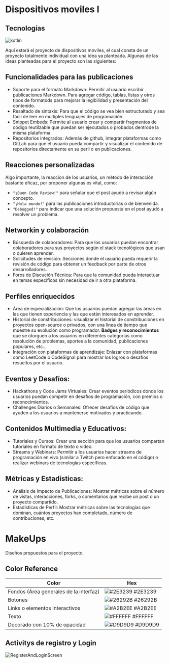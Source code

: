 
# Dispositivos moviles I
## Tecnologías
![kotlin](https://img.shields.io/badge/kotlin-7F52FF.svg?style=for-the-badge&logo=kotlin&logoColor=white)

Aquí estará el proyecto de dispositivos moviles, el cual consta de un proyecto totalmente individual con una idea ya planteada.
Algunas de las ideas planteadas para el proyecto son las siguientes:
## Funcionalidades para las publicaciones
- Soporte para el formato Markdown: Permitir al usuario escribir publicaciones Markdown. Para agregar código, tablas, listas y otros tipos de formatods para mejorar la legibilidad y presentación del contenido.
- Resaltado de sintaxis: Para que el código se vea bien estructurado y sea fácil de leer en multiples lenguajes de programación. 
- Snippet Embeds: Permite al usuario crear y compartir fragmentos de código reutilzable que puedan ser ejecutados o probados dentrode la misma plataforma. 
- Repositorios integrados: Además de github, integrar plataformas como GitLab para que el usuario pueda compartir y visualizar el contenido de repositorios directamente en su peril o en publicaciones. 

## Reacciones personalizadas
Algo importante, la reaccion de los usuarios, un método de interacción bastante eficaz, por proponer algunas es vital, como: 
- ```"¡Buen Code Review!"``` para señalar que el post ayudó a revisar algún concepto. 
- ```"¡Hola mundo!"``` para las publicaciones introductorias o de bienvenida. 
- ```"Debugged!"``` para indicar que una solución propuesta en el post ayudó a resolver un problema.

## Networkin y colaboración 
- Búsqueda de colaboradores: Para que los usuarios puedan encontrar colaboradores para sus proyectos según el stack tecnológicos que usan o quieren aprender.
- Solicitudes de revisión: Secciones donde el usuario pueda requerir la revisión de código para obtener un feedback por parte de otros desarrolladores. 
- Foros de Discución Técnica: Para que la comunidad pueda interactuar en temas especificos sin necesidad de ir a otra plataforma.

## Perfiles enriquecidos
- Área de especialización: Que los usuarios puedan agregar las áreas en las que tienen experiencia y las que están interesados en aprender.
- Historial de constribuciones: visualizar el historial de constribuciones en proyectos open-source o privados, con una línea de tiempo que muestre su evolución como programador.
**Badges y reconocimientos** que se otorguen a los usuarios en diferentes categorías como resolución de problemas, aportes a la comunidad, publicaciones populares, etc...
- Integración con plataformas de aprendizaje: Enlazar con plataformas como LeetCode o CodeSignal para mostrar los logros o desafios resueltos por el usuario. 
## Eventos y Desafíos:
- Hackathons y Code Jams Virtuales: Crear eventos periódicos donde los usuarios puedan competir en desafíos de programación, con premios o reconocimientos.
- Challenges Diarios o Semanales: Ofrecer desafíos de código que ayuden a los usuarios a mantenerse motivados y practicando.
## Contenidos Multimedia y Educativos:
- Tutoriales y Cursos: Crear una sección para que los usuarios compartan tutoriales en formato de texto o video.
- Streams y Webinars: Permitir a los usuarios hacer streams de programación en vivo (similar a Twitch pero enfocado en el código) o realizar webinars de tecnologías específicas.
## Métricas y Estadísticas:
- Análisis de Impacto de Publicaciones: Mostrar métricas sobre el número de vistas, interacciones, forks, o comentarios que recibe un post o un proyecto compartido.
- Estadísticas de Perfil: Mostrar métricas sobre las tecnologías que dominan, cuántos proyectos han completado, número de contribuciones, etc.
# MakeUps
Diseños propuestos para el proyecto.
## Color Reference

| Color             | Hex                                                                |
| ----------------- | ------------------------------------------------------------------ |
| Fondos (Área generales de la interfaz) | ![#2E3239](https://via.placeholder.com/10/2E3239?text=+) #2E3239 |
| Botones | ![#26292B](https://via.placeholder.com/10/26292B?text=+) #26292B |
| Links o elementos interactivos | ![#A2B2EE](https://via.placeholder.com/10/A2B2EE?text=+) #A2B2EE |
| Texto | ![#FFFFFF](https://via.placeholder.com/10/FFFFFF?text=+) #FFFFFF |
| Decorado con 10% de opacidad | ![#D9D9D9](https://via.placeholder.com/10/D9D9D9?text=+) #D9D9D9 |


## Activitys de registro y Login
![RegisterAndLoginScreen](https://github.com/user-attachments/assets/09b75198-2e89-4d5b-8c4e-53029adb1a73)
